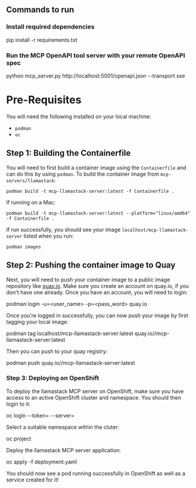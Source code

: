 ## Commands to run
### Install required dependencies
pip install -r requirements.txt

### Run the MCP OpenAPI tool server with your remote OpenAPI spec
python mcp_server.py http://localhost:5001/openapi.json --transport sse


# Pre-Requisites

You will need the following installed on your local machine:

- `podman`
- `oc`

## Step 1: Building the Containerfile

You will need to first build a container image using the `Containerfile` and can do this by using `podman`. To build the container image from `mcp-servers/llamastack`:

```
podman build -t mcp-llamastack-server:latest -f Containerfile .
```

If running on a Mac:

```
podman build -t mcp-llamastack-server:latest --platform="linux/amd64" -f Containerfile .
```

If run successfully, you should see your image `localhost/mcp-llamastack-server` listed when you run:

```
podman images
```

## Step 2: Pushing the container image to Quay

Next, you will need to push your container image to a public image repository like [quay.io](https://quay.io/). Make sure you create an account on quay.io, if you don't have one already. Once you have an account, you will need to login:

podman login -u=<user_name> -p=<pass_word> quay.io

Once you're logged in successfully, you can now push your image by first tagging your local image:

podman tag localhost/mcp-llamastack-server:latest quay.io/<username>/mcp-llamastack-server:latest


Then you can push to your quay registry:

podman push quay.io/<username>/mcp-llamastack-server:latest


### Step 3: Deploying on OpenShift

To deploy the llamastack MCP server on OpenShift, make sure you have access to an active OpenShift cluster and namespace. You should then login to it:


oc login --token=<your user token> --server=<your openshift cluster server>


Select a suitable namespace within the cluter:

oc project <your namespace>


Deploy the llamastack MCP server application:


oc apply -f deployment.yaml


You should now see a pod running successfully in OpenShift as well as a service created for it!
